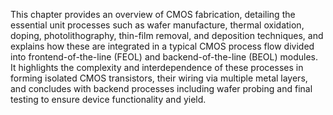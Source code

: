 This chapter provides an overview of CMOS fabrication, detailing the essential unit processes such as wafer manufacture, thermal oxidation, doping, photolithography, thin-film removal, and deposition techniques, and explains how these are integrated in a typical CMOS process flow divided into frontend-of-the-line (FEOL) and backend-of-the-line (BEOL) modules. It highlights the complexity and interdependence of these processes in forming isolated CMOS transistors, their wiring via multiple metal layers, and concludes with backend processes including wafer probing and final testing to ensure device functionality and yield.

